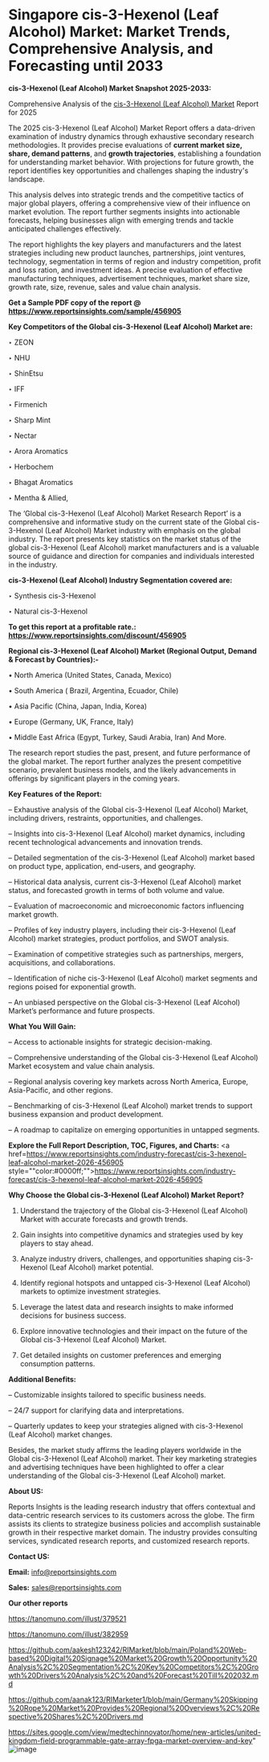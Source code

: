 # Singapore cis-3-Hexenol (Leaf Alcohol) Market: Market Trends, Comprehensive Analysis, and Forecasting until 2033

<strong>cis-3-Hexenol (Leaf Alcohol) Market Snapshot 2025-2033:</strong>

Comprehensive Analysis of the <a href=https://www.reportsinsights.com/sample/456905>cis-3-Hexenol (Leaf Alcohol) Market</a> Report for 2025

The 2025 cis-3-Hexenol (Leaf Alcohol) Market Report offers a data-driven examination of industry dynamics through exhaustive secondary research methodologies. It provides precise evaluations of <strong>current market size, share, demand patterns</strong>, and <strong>growth trajectories</strong>, establishing a foundation for understanding market behavior. With projections for future growth, the report identifies key opportunities and challenges shaping the industry's landscape.

This analysis delves into strategic trends and the competitive tactics of major global players, offering a comprehensive view of their influence on market evolution. The report further segments insights into actionable forecasts, helping businesses align with emerging trends and tackle anticipated challenges effectively.

The report highlights the key players and manufacturers and the latest strategies including new product launches, partnerships, joint ventures, technology, segmentation in terms of region and industry competition, profit and loss ration, and investment ideas. A precise evaluation of effective manufacturing techniques, advertisement techniques, market share size, growth rate, size, revenue, sales and value chain analysis.

<strong>Get a Sample PDF copy of the report @ <a href=https://www.reportsinsights.com/sample/456905 style=color:#0000ff;>https://www.reportsinsights.com/sample/456905</a></strong>

<strong>Key Competitors of the Global cis-3-Hexenol (Leaf Alcohol) Market are:</strong>

‣ ZEON

‣ NHU

‣ ShinEtsu

‣ IFF

‣ Firmenich

‣ Sharp Mint

‣ Nectar

‣ Arora Aromatics

‣ Herbochem

‣ Bhagat Aromatics

‣ Mentha & Allied,

The ‘Global cis-3-Hexenol (Leaf Alcohol) Market Research Report’ is a comprehensive and informative study on the current state of the Global cis-3-Hexenol (Leaf Alcohol) Market industry with emphasis on the global industry. The report presents key statistics on the market status of the global cis-3-Hexenol (Leaf Alcohol) market manufacturers and is a valuable source of guidance and direction for companies and individuals interested in the industry.

<strong>cis-3-Hexenol (Leaf Alcohol) Industry Segmentation covered are:</strong>

‣ Synthesis cis-3-Hexenol

‣ Natural cis-3-Hexenol

<strong>To get this report at a profitable rate.: <a href=https://www.reportsinsights.com/discount/456905 style=color:#0000ff;>https://www.reportsinsights.com/discount/456905</a></strong>

<strong>Regional cis-3-Hexenol (Leaf Alcohol) Market (Regional Output, Demand &amp; Forecast by Countries):-</strong>

• North America (United States, Canada, Mexico)

• South America ( Brazil, Argentina, Ecuador, Chile)

• Asia Pacific (China, Japan, India, Korea)

• Europe (Germany, UK, France, Italy)

• Middle East Africa (Egypt, Turkey, Saudi Arabia, Iran) And More.

The research report studies the past, present, and future performance of the global market. The report further analyzes the present competitive scenario, prevalent business models, and the likely advancements in offerings by significant players in the coming years.

<strong>Key Features of the Report:</strong>

– Exhaustive analysis of the Global cis-3-Hexenol (Leaf Alcohol) Market, including drivers, restraints, opportunities, and challenges.

– Insights into cis-3-Hexenol (Leaf Alcohol) market dynamics, including recent technological advancements and innovation trends.

– Detailed segmentation of the cis-3-Hexenol (Leaf Alcohol) market based on product type, application, end-users, and geography.

– Historical data analysis, current cis-3-Hexenol (Leaf Alcohol) market status, and forecasted growth in terms of both volume and value.

– Evaluation of macroeconomic and microeconomic factors influencing market growth.

– Profiles of key industry players, including their cis-3-Hexenol (Leaf Alcohol) market strategies, product portfolios, and SWOT analysis.

– Examination of competitive strategies such as partnerships, mergers, acquisitions, and collaborations.

– Identification of niche cis-3-Hexenol (Leaf Alcohol) market segments and regions poised for exponential growth.

– An unbiased perspective on the Global cis-3-Hexenol (Leaf Alcohol) Market’s performance and future prospects.

<strong>What You Will Gain:</strong>

– Access to actionable insights for strategic decision-making.

– Comprehensive understanding of the Global cis-3-Hexenol (Leaf Alcohol) Market ecosystem and value chain analysis.

– Regional analysis covering key markets across North America, Europe, Asia-Pacific, and other regions.

– Benchmarking of cis-3-Hexenol (Leaf Alcohol) market trends to support business expansion and product development.

– A roadmap to capitalize on emerging opportunities in untapped segments.

<strong>Explore the Full Report Description, TOC, Figures, and Charts:</strong>
<a href=https://www.reportsinsights.com/industry-forecast/cis-3-hexenol-leaf-alcohol-market-2026-456905 style=""color:#0000ff;"">https://www.reportsinsights.com/industry-forecast/cis-3-hexenol-leaf-alcohol-market-2026-456905</a>

<strong>Why Choose the Global cis-3-Hexenol (Leaf Alcohol) Market Report?</strong>

1. Understand the trajectory of the Global cis-3-Hexenol (Leaf Alcohol) Market with accurate forecasts and growth trends.

2. Gain insights into competitive dynamics and strategies used by key players to stay ahead.

3. Analyze industry drivers, challenges, and opportunities shaping cis-3-Hexenol (Leaf Alcohol) market potential.

4. Identify regional hotspots and untapped cis-3-Hexenol (Leaf Alcohol) markets to optimize investment strategies.

5. Leverage the latest data and research insights to make informed decisions for business success.

6. Explore innovative technologies and their impact on the future of the Global cis-3-Hexenol (Leaf Alcohol) Market.

7. Get detailed insights on customer preferences and emerging consumption patterns.

<strong>Additional Benefits:</strong>

– Customizable insights tailored to specific business needs.

– 24/7 support for clarifying data and interpretations.

– Quarterly updates to keep your strategies aligned with cis-3-Hexenol (Leaf Alcohol) market changes.

Besides, the market study affirms the leading players worldwide in the Global cis-3-Hexenol (Leaf Alcohol) market. Their key marketing strategies and advertising techniques have been highlighted to offer a clear understanding of the Global cis-3-Hexenol (Leaf Alcohol) market.

<strong><strong>About US</strong>:</strong>

Reports Insights is the leading research industry that offers contextual and data-centric research services to its customers across the globe. The firm assists its clients to strategize business policies and accomplish sustainable growth in their respective market domain. The industry provides consulting services, syndicated research reports, and customized research reports.

<strong>Contact US:</strong>

<p class=><b>Email:</b> <a href=mailto:info@reportsinsights.com>info@reportsinsights.com</a></p>
<p class=><b>Sales:</b> <a href=mailto:sales@reportsinsights.com>sales@reportsinsights.com</a></p>

<strong>Our other reports</strong>

<a href=https://tanomuno.com/illust/379521>https://tanomuno.com/illust/379521</a>

<a href=https://tanomuno.com/illust/382959>https://tanomuno.com/illust/382959</a>

<a href=https://github.com/aakesh123242/RIMarket/blob/main/Poland%20Web-based%20Digital%20Signage%20Market%20Growth%20Opportunity%20Analysis%2C%20Segmentation%2C%20Key%20Competitors%2C%20Growth%20Drivers%20Analysis%2C%20and%20Forecast%20Till%202032.md>https://github.com/aakesh123242/RIMarket/blob/main/Poland%20Web-based%20Digital%20Signage%20Market%20Growth%20Opportunity%20Analysis%2C%20Segmentation%2C%20Key%20Competitors%2C%20Growth%20Drivers%20Analysis%2C%20and%20Forecast%20Till%202032.md</a>

<a href=https://github.com/aanak123/RIMarketer1/blob/main/Germany%20Skipping%20Rope%20Market%20Provides%20Regional%20Overviews%2C%20Respective%20Shares%2C%20Drivers.md>https://github.com/aanak123/RIMarketer1/blob/main/Germany%20Skipping%20Rope%20Market%20Provides%20Regional%20Overviews%2C%20Respective%20Shares%2C%20Drivers.md</a>

<a href=https://sites.google.com/view/medtechinnovator/home/new-articles/united-kingdom-field-programmable-gate-array-fpga-market-overview-and-key>https://sites.google.com/view/medtechinnovator/home/new-articles/united-kingdom-field-programmable-gate-array-fpga-market-overview-and-key</a>"
![image](https://github.com/user-attachments/assets/afe8eb0b-d8f5-45c4-91b7-c2df4db83c20)

